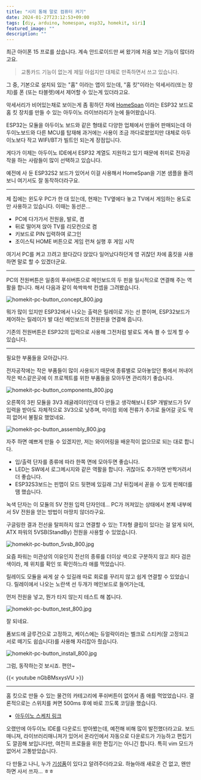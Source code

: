 ```yaml
---
title: "시리 통해 말로 컴퓨터 켜기"
date: 2024-01-27T23:12:53+09:00
tags: [diy, arduino, homespan, esp32, homekit, siri]
featured_image: ""
description: ""
---
```


최근 아이폰 15 프로를 샀습니다. 계속 안드로이드만 써 왔기에 처음 보는 기능이 많더라고요.

> 교통카드 기능이 없는게 제일 아쉽지만 대체로 만족하면서 쓰고 있습니다.

그 중, 기본으로 설치되 있는 "홈" 이라는 앱이 있는데,
"홈 킷"이라는 악세서리(또는 장치)를 폰 (또는 타블렛)에서 제어할 수 있는게 있더라고요.

악세서리가 비어있는채로 보이는게 좀 횡하던 차에 [HomeSpan](https://github.com/HomeSpan/HomeSpan) 이라는
ESP32 보드로 홈 킷 장치를 만들 수 있는 아두이노 라이브러리가 눈에 들어왔습니다.

ESP32는 모듈을 아두이노 보드와 같은 형태로 다양한 업체에서 만들어 판매되는데
아두이노보드와 다른 MCU를 탑재해 과거에는 사용이 조금 까다로왔었지만
대체로 아두이노보다 작고 WIFI/BT가 빌트인 되는게 장점입니다.

게다가 이제는 아두이노 IDE에서 ESP32 계열도 지원하고 있기 때문에 취미로 전자공작을 하는 사람들이
많이 선택하고 있습니다.

예전에 사 둔 ESP32S2 보드가 있어서 이걸 사용해서 HomeSpan을 기본 샘플을 돌려보니 여기서도 잘 동작하더라구요.

---

제 집에는 윈도우 PC가 한 대 있는데, 현재는 TV옆에다 놓고 TV에서 게임하는 용도로만 사용하고 있습니다.
이때는 동선은...

- PC에 다가가서 전원을, 발로, 켬
- 뒤로 떨어져 앉아 TV를 리모컨으로 켬
- 키보드로 PIN 입력하여 로그인
- 조이스틱 HOME 버튼으로 게임 런쳐 실행 후 게임 시작

여기서 PC를 켜고 끄려고 왔다갔다 앉았다 일어났다하던게 영 귀찮던 차에 홈킷을 사용하면
말로 할 수 있겠더군요.

---

PC의 전원버튼은 일종의 푸쉬버튼으로 메인보드의 두 핀을 일시적으로 연결해 주는 역활을 합니다.
해서 다음과 같이 쓱싹쓱싹 컨셉을 그려봤습니다.

![homekit-pc-button_concept_800.jpg](https://asset.homin.dev/blog/img/homekit-pc-button_concept_800.webp)

뭐가 많이 있지만 ESP32에서 나오는 출력은 릴레이로 가는 선 뿐이며, ESP32보드가 제어하는 릴레이가 발 대신
메인보드의 전원핀을 연결해 줍니다.

기존의 전원버튼은 ESP32의 입력으로 사용해 그전처럼 발로도 계속 켤 수 있게 할 수 있습니다.

---

필요한 부품들을 모아갑니다.

전자공작에는 작은 부품들이 많이 사용되기 때문에 종류별로 모아놓았던 통에서
꺼내어 작은 박스같은곳에 이 프로젝트를 위한 부품들을 모아두면 관리하기 좋습니다.

![homekit-pc-button_components_800.jpg](https://asset.homin.dev/blog/img/homekit-pc-button_components_800.webp)

오른쪽의 3핀 모듈을 3V3 레귤레이터인데 다 만들고 생각해보니 ESP 개발보드가 5V입력을 받아도
자체적으로 3V3으로 낮추며, 마이컴 외에 전류가 추가로 들어갈 곳도 딱히 없어서 불필요 했었네요.

![homekit-pc-button_assembly_800.jpg](https://asset.homin.dev/blog/img/homekit-pc-button_assembly_800.webp)

자주 하면 예쁘게 만들 수 있겠지만, 저는 와이어링을 배운적이 없으므로 되는 대로 합니다.

- 입/출력 단자를 종류에 따라 한쪽 면에 모아두면 좋습니다.
- LED는 SW에서 로그메시지와 같은 역활을 합니다. 귀찮아도 추가하면 반짝거려서 더 좋습니다.
- ESP32S3보드는 핀맵이 모드 뒷편에 있길래 그냥 뒤집에서 꼳을 수 있게 핀헤더를 땜 했습니다.

녹색 단자는 이 모듈의 5V 전원 입력 단자인데...
PC가 꺼져있는 상태에서 본체 내부에서 5V 전원을 얻는 방법이 마땅치 않더라구요.

구글링한 결과 전선을 탈피하지 않고 연결할 수 있는 T자형 클립이 있다는 걸 알게 되어,
ATX 파워의 5VSB(StandBy) 전원을 사용할 수 있었습니다.

![homekit-pc-button_5vsb_800.jpg](https://asset.homin.dev/blog/img/homekit-pc-button_5vsb_800.webp)

요즘 파워는 미관상의 이유인지 전선의 종류를 더이상 색으로 구분하지 않고 죄다 검은색이라,
제 위치를 확인 또 확인하느라 애를 먹었습니다.

릴레이도 모듈을 싸게 살 수 있길래 따로 회로를 꾸리지 않고 쉽게 연결할 수 있었습니다.
릴레이에서 나오는 노란색 선 두개가 메인보드로 들어가는데,

먼저 전원을 넣고, 뭔가 타지 않는지 테스트 해 봅니다.

![homekit-pc-button_test_800.jpg](https://asset.homin.dev/blog/img/homekit-pc-button_test_800.webp)

잘 되네요.

폼보드에 글루건으로 고정하고, 케이스에는 듀얼락이라는 벨크로 스티커(잘 고정되고 서로 떼기도 쉽습니다)를
사용해 자리잡아 줬습니다.

![homekit-pc-button_install_800.jpg](https://asset.homin.dev/blog/img/homekit-pc-button_install_800.webp)

그럼, 동작하는것 보시죠. 편안~

{{< youtube nGbBMsxysVU >}}

---

홈 킷으로 만들 수 있는 물건의 카테고리에 푸쉬버튼이 없어서 좀 애를 먹었었습니다.
결론적으로는 스위치를 켜면 500ms 후에 바로 끄도록 코딩을 했습니다.

- [아두이노 스케치 링크](https://github.com/suapapa/homekit_pc_switch)

오랬만에 아두이노 IDE를 다운로드 받아봤는데, 예전해 비해 많이 발전했더라고요.
보드매니져, 라이브러리매니져가 있어서 온라인에서 자동으로 다운로드가 가능하고
편집기도 깔끔해 보입니다만, 여전히 프로들을 위한 편집기는 아니긴 합니다.
특히 vim 모드가 없어서 고통받았습니다.

다 만들고 나니, 누가 [기성품](https://a.aliexpress.com/_onvmftq)이 있다고 알려주더라고요.
하늘아래 새로운 건 없고, 왠만하면 사서 쓰자... ㅎㅎ
